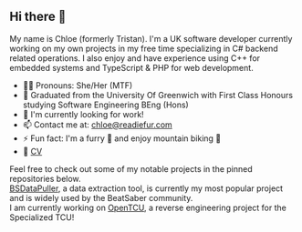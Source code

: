 ## Hi there 👋
My name is Chloe (formerly Tristan). I'm a UK software developer currently working on my own projects in my free time specializing in C# backend related operations. I also enjoy and have experience using C++ for embedded systems and TypeScript & PHP for web development.  

- 🏳️‍⚧️ Pronouns: She/Her (MTF)
- 🏫 Graduated from the University Of Greenwich with First Class Honours studying Software Engineering BEng (Hons)
- 💼 I'm currently looking for work!
- 📫 Contact me at: [chloe@readiefur.com](mailto:chloe@readiefur.com)
- ⚡ Fun fact: I'm a furry 🦌 and enjoy mountain biking 🚵
- 📝 [CV](https://nextcloud.readiefur.com/index.php/s/ReadCV)

Feel free to check out some of my notable projects in the pinned repositories below.  
[BSDataPuller](https://github.com/ReadieFur/BSDataPuller), a data extraction tool, is currently my most popular project and is widely used by the BeatSaber community.  
I am currently working on [OpenTCU](https://github.com/ReadieFur/OpenTCU), a reverse engineering project for the Specialized TCU!
